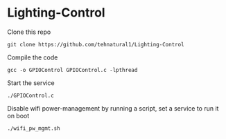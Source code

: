 # Lighting-Control

Clone this repo
```
git clone https://github.com/tehnatural1/Lighting-Control
```

Compile the code
```
gcc -o GPIOControl GPIOControl.c -lpthread
```

Start the service
```
./GPIOControl.c
```

Disable wifi power-management by running a script, set a service to run it on boot
```
./wifi_pw_mgmt.sh
```
